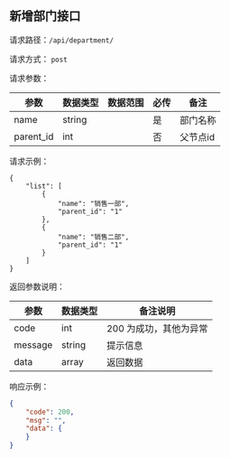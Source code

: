 ## 新增部门接口



请求路径：`/api/department/`

请求方式： `post`

请求参数： 

| 参数      | 数据类型 | 数据范围 | 必传 | 备注                                             |
| --------- | -------- | -------- | ---- | ------------------------------------------------ |
| name | string      |          | 是   | 部门名称                     |
| parent_id | int    |          | 否   | 父节点id |


请求示例：

```
{
    "list": [
        {
            "name": "销售一部",
            "parent_id": "1"
        },
        {
            "name": "销售二部",
            "parent_id": "1"
        }
    ]
}
```



返回参数说明：

| 参数    | 数据类型 | 备注说明               |
| ------- | -------- | ---------------------- |
| code    | int      | 200 为成功，其他为异常 |
| message | string   | 提示信息               |
| data    | array    | 返回数据               |

响应示例：

```json
{
    "code": 200,
    "msg": "",
    "data": {
    }
}
```
